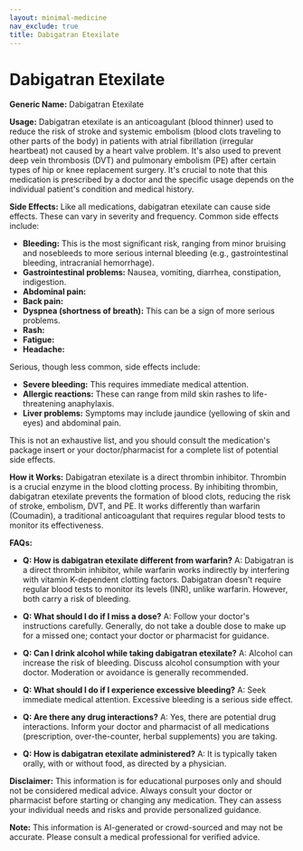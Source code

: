 ```yaml
---
layout: minimal-medicine
nav_exclude: true
title: Dabigatran Etexilate
---
```


# Dabigatran Etexilate

**Generic Name:** Dabigatran Etexilate

**Usage:**  Dabigatran etexilate is an anticoagulant (blood thinner) used to reduce the risk of stroke and systemic embolism (blood clots traveling to other parts of the body) in patients with atrial fibrillation (irregular heartbeat) not caused by a heart valve problem. It's also used to prevent deep vein thrombosis (DVT) and pulmonary embolism (PE) after certain types of hip or knee replacement surgery.  It's crucial to note that this medication is prescribed by a doctor and the specific usage depends on the individual patient's condition and medical history.

**Side Effects:**  Like all medications, dabigatran etexilate can cause side effects.  These can vary in severity and frequency.  Common side effects include:

* **Bleeding:** This is the most significant risk, ranging from minor bruising and nosebleeds to more serious internal bleeding (e.g., gastrointestinal bleeding, intracranial hemorrhage).
* **Gastrointestinal problems:**  Nausea, vomiting, diarrhea, constipation, indigestion.
* **Abdominal pain:**
* **Back pain:**
* **Dyspnea (shortness of breath):** This can be a sign of more serious problems.
* **Rash:**
* **Fatigue:**
* **Headache:**

Serious, though less common, side effects include:

* **Severe bleeding:**  This requires immediate medical attention.
* **Allergic reactions:**  These can range from mild skin rashes to life-threatening anaphylaxis.
* **Liver problems:**  Symptoms may include jaundice (yellowing of skin and eyes) and abdominal pain.

This is not an exhaustive list, and you should consult the medication's package insert or your doctor/pharmacist for a complete list of potential side effects.

**How it Works:** Dabigatran etexilate is a direct thrombin inhibitor. Thrombin is a crucial enzyme in the blood clotting process. By inhibiting thrombin, dabigatran etexilate prevents the formation of blood clots, reducing the risk of stroke, embolism, DVT, and PE.  It works differently than warfarin (Coumadin), a traditional anticoagulant that requires regular blood tests to monitor its effectiveness.

**FAQs:**

* **Q: How is dabigatran etexilate different from warfarin?**  A: Dabigatran is a direct thrombin inhibitor, while warfarin works indirectly by interfering with vitamin K-dependent clotting factors.  Dabigatran doesn't require regular blood tests to monitor its levels (INR), unlike warfarin.  However, both carry a risk of bleeding.

* **Q: What should I do if I miss a dose?** A:  Follow your doctor's instructions carefully.  Generally, do not take a double dose to make up for a missed one; contact your doctor or pharmacist for guidance.

* **Q: Can I drink alcohol while taking dabigatran etexilate?** A:  Alcohol can increase the risk of bleeding.  Discuss alcohol consumption with your doctor.  Moderation or avoidance is generally recommended.

* **Q: What should I do if I experience excessive bleeding?** A:  Seek immediate medical attention.  Excessive bleeding is a serious side effect.

* **Q: Are there any drug interactions?** A: Yes, there are potential drug interactions.  Inform your doctor and pharmacist of all medications (prescription, over-the-counter, herbal supplements) you are taking.

* **Q: How is dabigatran etexilate administered?** A: It is typically taken orally, with or without food, as directed by a physician.


**Disclaimer:** This information is for educational purposes only and should not be considered medical advice.  Always consult your doctor or pharmacist before starting or changing any medication.  They can assess your individual needs and risks and provide personalized guidance.


**Note:** This information is AI-generated or crowd-sourced and may not be accurate. Please consult a medical professional for verified advice.